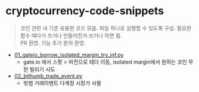 # cryptocurrency-code-snippets
> 코인 관련 내 기준 유용한 코드 모음. 파일 하나로 실행할 수 있도록 구성. 필요한 함수 떼다가 쓰거나 만들어진거 쓰거나 하면 됨.  
> PR 환영. 기능 추가 문의 환영.

- [01_gateio_borrow_isolated_margin_try_inf.py](01_gateio_borrow_isolated_margin_try_inf.py)
    - gate.io 에서 스팟 > 마진으로 테더 이동, isolated margin에서 원하는 코인 무한 빌리기 시도
- [02_bithumb_trade_event.py](02_bithumb_trade_event.py)
    - 빗썸 거래이벤트 다계정 시장가 사팔